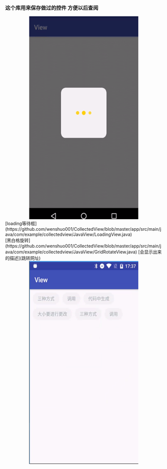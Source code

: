 ### 这个库用来保存做过的控件 方便以后查阅
 
<div align=center><img width="350" height="650" src="https://github.com/wenshuo001/CollectedView/blob/master/gif/balckblock.gif"/></div>
[loading等待框](https://github.com/wenshuo001/CollectedView/blob/master/app/src/main/java/com/example/collectedview/JavaView/LoadingView.java)
<br>[黑白格旋转](https://github.com/wenshuo001/CollectedView/blob/master/app/src/main/java/com/example/collectedview/JavaView/GridRotateView.java)
[会显示出来的描述](跳转网址)


 
<div align=center><img width="350" height="650" src="https://github.com/wenshuo001/CollectedView/blob/master/gif/lableview.jpg"/></div>
